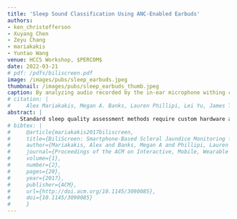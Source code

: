 ```yaml
---
title: 'Sleep Sound Classification Using ANC-Enabled Earbuds'
authors: 
- ken_christofferson
- Xuyang Chen
- Zeyu Chang
- mariakakis
- Yuntao Wang
venue: HCCS Workshop, $PERCOM$
date: 2022-03-21
# pdf: /pdfs/biliscreen.pdf
image: /images/pubs/sleep_earbuds.jpeg
thumbnail: /images/pubs/sleep_earbuds_thumb.jpeg
caption: By analyzing audio recorded by the in-ear microphone withing commodity earbuds, we demonstrate the feasibility of classifying body sounds associated with sleep disorders.
# citation: |
#     Alex Mariakakis, Megan A. Banks, Lauren Phillipi, Lei Yu, James Taylor, & Shwetak N. Patel. (2017). BiliScreen: Smartphone-Based Scleral Jaundice Monitoring for Liver and Pancreatic Disorders. Proceedings of the ACM on Interactive, Mobile, Wearable and Ubiquitous Technologies, 1(2), 20. DOI: http://dx.doi.org/10.1145/3090085
abstract: |
    Standard sleep quality assessment methods require custom hardware and professional observation, limiting the diagnosis of sleep disorders to specialized sleep clinics. In this work, we leverage the internal and external microphones present in active noise-cancelling earbuds to distinguish sounds associated with poor or disordered sleep, thereby enabling continuous at-home sleep monitoring. The sleep sounds our system is able to recognize include, but are not limited to, snoring, teeth grinding, and restless movement. We analyze the resulting dual-channel audio using a lightweight deep learning model built around a variation of the temporal shift module that has been optimized for audio. The model was designed to have a low memory and computational footprint, making it suitable to be run on a smartphone or the earbuds themselves. We evaluate our approach on a dataset of 8 sound categories generated from 20 participants. We achieve a classification accuracy of 91.0% and an F1-score of 0.845.
# bibtex: |
#     @article{mariakakis2017biliscreen,
#     title={BiliScreen: Smartphone-Based Scleral Jaundice Monitoring for Liver and Pancreatic Disorders},
#     author={Mariakakis, Alex and Banks, Megan A and Phillipi, Lauren and Yu, Lei and Taylor, James and Patel, Shwetak N},
#     journal={Proceedings of the ACM on Interactive, Mobile, Wearable and Ubiquitous Technologies},
#     volume={1},
#     number={2},
#     pages={20},
#     year={2017},
#     publisher={ACM},
#     url={http://doi.acm.org/10.1145/3090085},
#     doi={10.1145/3090085}
#     }
---
```

